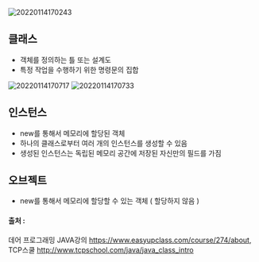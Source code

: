 ![20220114170243](https://user-images.githubusercontent.com/78770230/149473373-9d259a80-8bc1-4b45-bf5a-4be4ff68b3d0.jpg)

## 클래스

- 객체를 정의하는 틀 또는 설계도
- 특정 작업을 수행하기 위한 명령문의 집합

![20220114170717](https://user-images.githubusercontent.com/78770230/149473416-defc2620-cc44-4032-a3a9-a5545cf521de.jpg)
![20220114170733](https://user-images.githubusercontent.com/78770230/149473418-19710b65-4ee2-4941-870a-f827a69ff65d.jpg)

## 인스턴스

- new를 통해서 메모리에 할당된 객체
- 하나의 클래스로부터 여러 개의 인스턴스를 생성할 수 있음
- 생성된 인스턴스는 독립된 메모리 공간에 저장된 자신만의 필드를 가짐

## 오브젝트

- new를 통해서 메모리에 할당할 수 있는 객체 ( 할당하지 않음 )


#### 출처 : 
데어 프로그래밍 JAVA강의 <https://www.easyupclass.com/course/274/about>,  
TCP스쿨 <http://www.tcpschool.com/java/java_class_intro>
